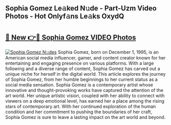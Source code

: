 ## Sophia Gomez Le𝚊ked N𝚞de - Part-Uzm Video Photos - Hot Onlyf𝚊ns Le𝚊ks OxydQ

# <h2><a href="http://ab83021.deff.icu/?id=Sophia+Gomez">🔗 New 👉🔴 Sophia Gomez VIDEO Photos</a></h2>

[![Sophia Gomez N𝚞des](https://i.imgur.com/rIISA9y.gif)](http://ab83021.deff.icu/?id=Sophia+Gomez)
Sophia Gomez, born on December 1, 1995, is an American social media influencer, gamer, and content creator known for her entertaining and engaging presence on various platforms. With a large following and a diverse range of content, Sophia Gomez has carved out a unique niche for herself in the digital world. This article explores the journey of Sophia Gomez, from her humble beginnings to her current status as a social media sensation. Sophia Gomez is a contemporary artist whose innovative and thought-provoking works have captured the attention of the art world. Her unique artistic vision, coupled with her ability to connect with viewers on a deep emotional level, has earned her a place among the rising stars of contemporary art. With her continued exploration of the human condition and her commitment to pushing the boundaries of her craft, Sophia Gomez is sure to leave a lasting impact on the art world and beyond.
